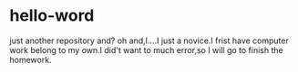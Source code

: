 # hello-word
just another repository
and? oh and,I....I just a novice.I frist have computer work belong to my own.I did't want to much error,so I will go to finish the homework.
